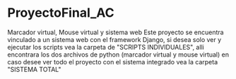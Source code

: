 # ProyectoFinal_AC
Marcador virtual, Mouse virtual y sistema web
Este proyecto se encuentra vinculado a un sistema web con el framework Django, si desea solo ver y ejecutar los scripts vea la carpeta de "SCRIPTS INDIVIDUALES", alli encontrara los dos archivos de python (marcador virtual y mouse virtual) en caso desee ver todo el proyecto con el sistema integrado vea la carpeta "SISTEMA TOTAL"
